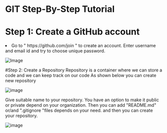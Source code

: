 # GIT Step-By-Step Tutorial 

# Step 1: Create a GitHub account
 
<li>Go to  " https://github.com/join " to create an account. Enter username and email id and try to choose unique password.
</li>

![Image](https://user-images.githubusercontent.com/91209217/134709240-cff6adab-b938-45dc-aaad-eacad88f4d20.png) 

#Step 2: Create a Repository 
Repository is a container where we can store a code and we can 
keep track on our code
As shown below you can create new repository

![image](C:\Users\neelp\WebstormProjects\A03\repo.png)


Give suitable name to your repository.
You have an option to make it public or private depend on your organization.
Then you can add "README.md" or/and ".gitignore "files depends on your need.
and then you can create your repository.


![image](C:\Users\neelp\WebstormProjects\A03\repo2.png)
